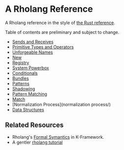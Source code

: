 # A Rholang Reference

A Rholang reference in the style of [the Rust reference](https://doc.rust-lang.org/stable/reference/).

Table of contents are preliminary and subject to change.

* [Sends and Receives](sends_and_receives/)
* [Primitive Types and Operators](primitives/)
* [Unforgeable Names](unforgeable_names/)
* [New](new/)
* [Registry](registry/)
* [System Powerbox](system_powerbox/)
* [Conditionals](conditionals/)
* [Bundles](bundles/)
* [Patterns](patterns/)
* [Shadowing](shadowing/)
* [Pattern Matching](pattern_matching/)
* [Match](match/)
* [Normalization Process](normalization process/)
* [Data Structures](data_structures/)

## Related Resources
* Rholang's [Formal Symantics](https://github.com/rchain/rchain/tree/dev/rholang/src/main/formal_verification/k) in K-Framework.
* A gentler [rholang tutorial](https://github.com/JoshOrndorff/LearnRholangByExample)
